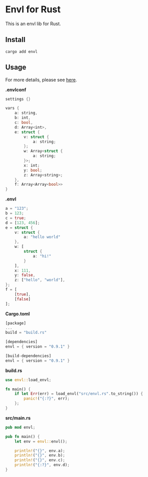 # Envl for Rust

This is an envl lib for Rust.

## Install

```console
cargo add envl
```

## Usage

For more details, please see [here](../../tests/envl-rs-test).

**.envlconf**
```rs
settings {}

vars {
    a: string,
    b: int,
    c: bool,
    d: Array<int>,
    e: struct {
        v: struct {
            a: string;
        };
        w: Array<struct {
            a: string;
        }>;
        x: int;
        y: bool;
        z: Array<string>;
    },
    f: Array<Array<bool>>
}
```

**.envl**
```rs
a = "123";
b = 123;
c = true;
d = [123, 456];
e = struct {
    v: struct {
        a: "hello world"
    },
    w: [
        struct {
            a: "hi!"
        }
    ],
    x: 111,
    y: false,
    z: ["hello", "world"],
};
f = [
    [true],
    [false]
];
```

**Cargo.toml**
```rs
[package]
...
build = "build.rs"

[dependencies]
envl = { version = "0.9.1" }

[build-dependencies]
envl = { version = "0.9.1" }
```

**build.rs**
```rs
use envl::load_envl;

fn main() {
    if let Err(err) = load_envl("src/envl.rs".to_string()) {
        panic!("{:?}", err);
    };
}
```

**src/main.rs**
```rs
pub mod envl;

pub fn main() {
    let env = envl::envl();

    println!("{}", env.a);
    println!("{}", env.b);
    println!("{}", env.c);
    println!("{:?}", env.d);
}
```
